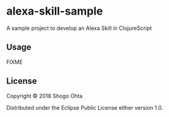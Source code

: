 # alexa-skill-sample

A sample project to develop an Alexa Skill in ClojureScript

## Usage

FIXME

## License

Copyright © 2018 Shogo Ohta

Distributed under the Eclipse Public License either version 1.0.
